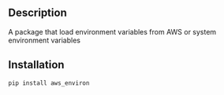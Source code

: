 ## Description
A package that load environment variables from AWS or system environment variables

## Installation

```bash
pip install aws_environ
```